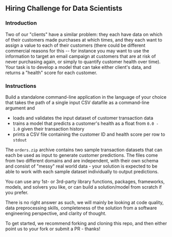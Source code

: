 ## Hiring Challenge for Data Scientists

### Introduction

Two of our "clients" have a similar problem: they each have data on which of their customers made purchases at which times, and they each want to assign a value to each of their customers (there could be different commercial reasons for this -- for instance you may want to use the information to target an email campaign at customers that are at risk of never purchasing again, or simply to quantify customer health over time).
Your task is to develop a model that can take either client's data, and returns a "health" score for each customer.

### Instructions

Build a standalone command-line application in the language of your choice that takes the path of a single input CSV datafile as a command-line argument and
  - loads and validates the input dataset of customer transaction data
  - trains a model that predicts a customer's health as a float from `0.0 - 1.0` given their transaction history
  - prints a CSV file containing the customer ID and health score per row to `stdout`

The `orders.zip` archive contains two sample transaction datasets that can each be used as input to generate customer predictions. The files come from two different domains and are independent, with their own schema and consist of "messy" real world data - your solution is expected to be able to work with each sample dataset individually to output predictions.

You can use any 1st- or 3rd-party library functions, packages, frameworks, models, and solvers you like, or can build a solution/model from scratch if you prefer.

There is no right answer as such, we will mainly be looking at code quality, data preprocessing skills, completeness of the solution from a software engineering perspective, and clarity of thought.

To get started, we recommend forking and cloning this repo, and then either point us to your fork or submit a PR - thanks!
